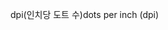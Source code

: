 <span data-ttu-id="42927-101">dpi(인치당 도트 수)</span><span class="sxs-lookup"><span data-stu-id="42927-101">dots per inch (dpi)</span></span>